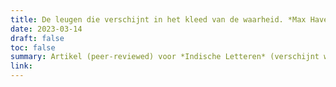 ```yaml
---
title: De leugen die verschijnt in het kleed van de waarheid. *Max Havelaar* (1976) als eerste Indonesisch-Nederlandse filmproductie
date: 2023-03-14
draft: false
toc: false
summary: Artikel (peer-reviewed) voor *Indische Letteren* (verschijnt winter 2023)
link:
---
```


